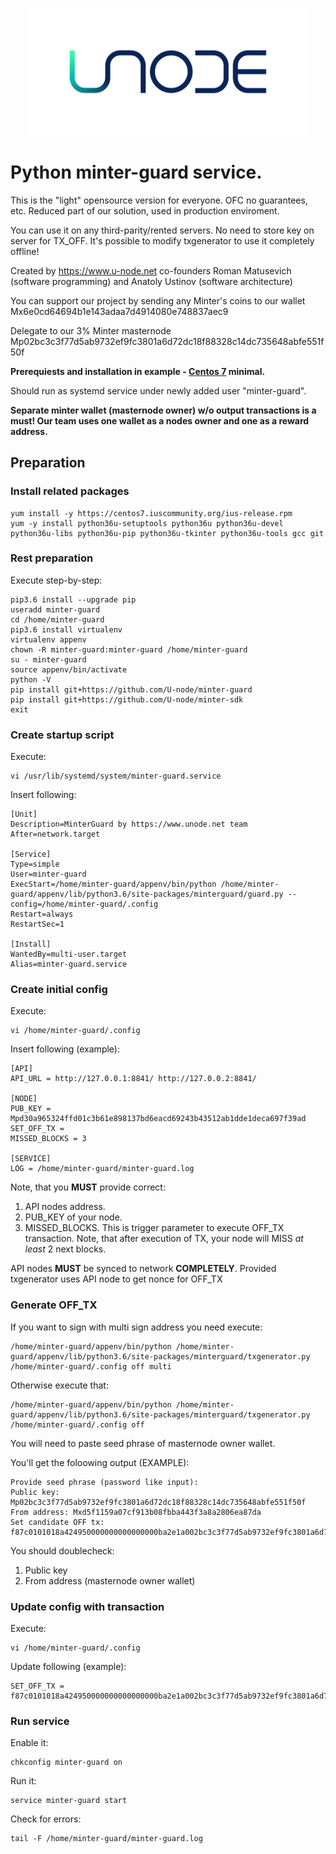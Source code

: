 <p align="center" background="black"><img src="UN_logo_on_white.svg" width="450"></p>

<p align="center">
</p>

# Python minter-guard service.

This is the "light" opensource version for everyone. OFC no guarantees, etc. Reduced part of our solution, used in production enviroment.

You can use it on any third-parity/rented servers. No need to store key on server for TX_OFF. It's possible to modify txgenerator to use it completely offline!

Created by <a href="https://www.u-node.net">https://www.u-node.net</a> co-founders Roman Matusevich (software programming) and Anatoly Ustinov (software architecture)

You can support our project by sending any Minter's coins to our wallet Mx6e0cd64694b1e143adaa7d4914080e748837aec9

Delegate to our 3% Minter masternode Mp02bc3c3f77d5ab9732ef9fc3801a6d72dc18f88328c14dc735648abfe551f50f

**Prerequiests and installation in example - <a href="https://centos.org/">Centos 7</a> minimal.**

Should run as systemd service under newly added user "minter-guard".

**Separate minter wallet (masternode owner) w/o output transactions is a must! Our team uses one wallet as a nodes owner and one as a reward address.**

## Preparation

### Install related packages

```
yum install -y https://centos7.iuscommunity.org/ius-release.rpm
yum -y install python36u-setuptools python36u python36u-devel python36u-libs python36u-pip python36u-tkinter python36u-tools gcc git
```

### Rest preparation

Execute step-by-step:

```
pip3.6 install --upgrade pip
useradd minter-guard
cd /home/minter-guard
pip3.6 install virtualenv
virtualenv appenv
chown -R minter-guard:minter-guard /home/minter-guard
su - minter-guard
source appenv/bin/activate
python -V
pip install git+https://github.com/U-node/minter-guard
pip install git+https://github.com/U-node/minter-sdk
exit
```

### Create startup script

Execute:

```
vi /usr/lib/systemd/system/minter-guard.service
```
Insert following:

```
[Unit]
Description=MinterGuard by https://www.unode.net team
After=network.target

[Service]
Type=simple
User=minter-guard
ExecStart=/home/minter-guard/appenv/bin/python /home/minter-guard/appenv/lib/python3.6/site-packages/minterguard/guard.py --config=/home/minter-guard/.config
Restart=always
RestartSec=1

[Install]
WantedBy=multi-user.target
Alias=minter-guard.service
```

### Create initial config

Execute:

```
vi /home/minter-guard/.config
```

Insert following (example):

```
[API]
API_URL = http://127.0.0.1:8841/ http://127.0.0.2:8841/

[NODE]
PUB_KEY = Mpd30a965324ffd01c3b61e898137bd6eacd69243b43512ab1dde1deca697f39ad
SET_OFF_TX = 
MISSED_BLOCKS = 3

[SERVICE]
LOG = /home/minter-guard/minter-guard.log
```
Note, that you **MUST** provide correct:
1. API nodes address.
2. PUB_KEY of your node.
3. MISSED_BLOCKS. This is trigger parameter to execute OFF_TX transaction. Note, that after execution of TX, your node will MISS _at least_ 2 next blocks.

API nodes **MUST** be synced to network **COMPLETELY**.
Provided txgenerator uses API node to get nonce for OFF_TX

### Generate OFF_TX


If you want to sign with multi sign address you need execute:
```
/home/minter-guard/appenv/bin/python /home/minter-guard/appenv/lib/python3.6/site-packages/minterguard/txgenerator.py /home/minter-guard/.config off multi
```

Otherwise execute that:

```
/home/minter-guard/appenv/bin/python /home/minter-guard/appenv/lib/python3.6/site-packages/minterguard/txgenerator.py /home/minter-guard/.config off
```
You will need to paste seed phrase of masternode owner wallet.

You'll get the foloowing output (EXAMPLE):

```
Provide seed phrase (password like input): 
Public key: Mp02bc3c3f77d5ab9732ef9fc3801a6d72dc18f88328c14dc735648abfe551f50f
From address: Mxd5f1159a07cf913b08fbba443f3a8a2806ea87da
Set candidate OFF tx: f87c0101018a424950000000000000000ba2e1a002bc3c3f77d5ab9732ef9fc3801a6d72dc18f88328c14dc735648abfe551f50f808001b845f8431ba0cf958f8069b7f4a7605b70656c3e1765e40b8ee9183adbc3e715b032490ecc36a06ee455fa7b448006ca435b60eaa39ea5a0c3d8f3c676bcf83da4dd614ba3d9a9
```
You should doublecheck:
1. Public key
2. From address (masternode owner wallet)

### Update config with transaction

Execute:

```
vi /home/minter-guard/.config
```

Update following (example):

```
SET_OFF_TX = f87c0101018a424950000000000000000ba2e1a002bc3c3f77d5ab9732ef9fc3801a6d72dc18f88328c14dc735648abfe551f50f808001b845f8431ba0cf958f8069b7f4a7605b70656c3e1765e40b8ee9183adbc3e715b032490ecc36a06ee455fa7b448006ca435b60eaa39ea5a0c3d8f3c676bcf83da4dd614ba3d9a9
```

### Run service

Enable it:
```
chkconfig minter-guard on
```

Run it:
```
service minter-guard start
```

Check for errors:
```
tail -F /home/minter-guard/minter-guard.log
```
